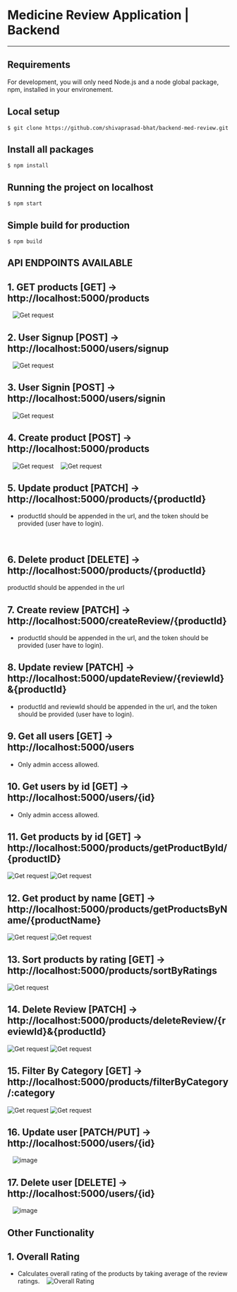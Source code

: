 # Medicine Review Application | Backend

---
## Requirements

For development, you will only need Node.js and a node global package, npm, installed in your environement.

## Local setup

    $ git clone https://github.com/shivaprasad-bhat/backend-med-review.git

## Install all packages

    $ npm install

## Running the project on localhost

    $ npm start

## Simple build for production

    $ npm build

## API ENDPOINTS AVAILABLE

## 1. GET products [GET] -> http://localhost:5000/products
&nbsp;&nbsp;
![Get request](images/getRequest.PNG "GET request for products")
&nbsp;&nbsp;

## 2. User Signup [POST] -> http://localhost:5000/users/signup
&nbsp;&nbsp;
![Get request](images/signup.PNG "POST request for user signup")
&nbsp;&nbsp;

## 3. User Signin [POST] -> http://localhost:5000/users/signin
&nbsp;&nbsp;
![Get request](images/signin.PNG "POST request for user signin")
&nbsp;&nbsp;

## 4. Create product [POST] -> http://localhost:5000/products
&nbsp;&nbsp;
![Get request](images/postRequest1.PNG "POST request for user signin")
&nbsp;&nbsp;
![Get request](images/postRequest2.PNG "POST request for user signin")
&nbsp;&nbsp;

## 5. Update product [PATCH] -> http://localhost:5000/products/{productId}
- productId should be appended in the url, and the token should be provided (user have to login).

&nbsp;&nbsp;

## 6. Delete product [DELETE] -> http://localhost:5000/products/{productId}
productId should be appended in the url
&nbsp;&nbsp;
&nbsp;&nbsp;

## 7. Create review [PATCH] -> http://localhost:5000/createReview/{productId}
- productId should be appended in the url, and the token should be provided (user have to login).
&nbsp;&nbsp;
&nbsp;&nbsp;

## 8. Update review [PATCH] -> http://localhost:5000/updateReview/{reviewId}&{productId}
- productId and reviewId should be appended in the url, and the token should be provided (user have to login).
&nbsp;&nbsp;
&nbsp;&nbsp;

## 9. Get all users [GET] -> http://localhost:5000/users
- Only admin access allowed.
&nbsp;&nbsp;
&nbsp;&nbsp;

## 10. Get users by id [GET] -> http://localhost:5000/users/{id}
- Only admin access allowed.
&nbsp;&nbsp;

## 11. Get products by id [GET] -> http://localhost:5000/products/getProductById/{productID}
![Get request](images/ProductFound.png "GET request with valid product id")
![Get request](images/ProductNotFound.png "GET request with invalid product id")
&nbsp;&nbsp;

## 12. Get product by name [GET] -> http://localhost:5000/products/getProductsByName/{productName}
![Get request](images/ProductNameFound.PNG "GET request with valid product name")
![Get request](images/ProductNameNotFound.PNG "GET request with invalid product name")
&nbsp;&nbsp;

## 13. Sort products by rating [GET] -> http://localhost:5000/products/sortByRatings
![Get request](images/SortByRating.PNG "Products sorted by ratings")
&nbsp;&nbsp;

## 14. Delete Review [PATCH] -> http://localhost:5000/products/deleteReview/{reviewId}&{productId}
![Get request](images/DeleteReview.PNG "Review creater deletes")
![Get request](images/CannotDeleteReview.PNG "Attempt to delete someones's review")
&nbsp;&nbsp;

## 15. Filter By Category [GET] -> http://localhost:5000/products/filterByCategory/:category
![Get request](images/FilterByCategoryFound.png "Filter By Category")
![Get request](images/FilterByCategoryNotFound.png "Filter By Category")
&nbsp;&nbsp;

## 16. Update user [PATCH/PUT] -> http://localhost:5000/users/{id}
&nbsp;&nbsp;
![image](https://user-images.githubusercontent.com/36249617/111739872-c3289780-88a9-11eb-83bd-72c2124764b4.png)
&nbsp;&nbsp;

## 17. Delete user [DELETE] -> http://localhost:5000/users/{id}
&nbsp;&nbsp;
![image](https://user-images.githubusercontent.com/36249617/111740067-1d295d00-88aa-11eb-9387-fca9310c304f.png)
&nbsp;&nbsp;

## Other Functionality

## 1. Overall Rating
- Calculates overall rating of the products by taking average of the review ratings.
&nbsp;&nbsp;
![Overall Rating](images/overallRating.PNG "Calculates overall rating of the products")
&nbsp;&nbsp;

